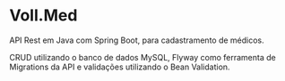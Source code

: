 # Voll.Med

API Rest em Java com Spring Boot, para cadastramento de médicos.

CRUD utilizando o banco de dados MySQL, Flyway como ferramenta de Migrations da API e validações utilizando o Bean Validation.
